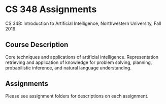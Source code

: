 # CS 348 Assignments
CS 348: Introduction to Artificial Intelligence, Northwestern University, Fall 2019.

## Course Description
Core techniques and applications of artificial intelligence. Representation retrieving and application of knowledge for problem solving, planning, probabilistic inference, and natural language understanding.

## Assignments
Please see assignment folders for descriptions on each assignment.
